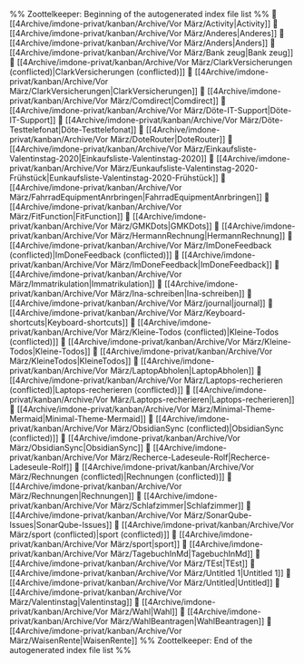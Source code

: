 %% Zoottelkeeper: Beginning of the autogenerated index file list  %%
📄 [[4Archive/imdone-privat/kanban/Archive/Vor März/Activity|Activity]]
📄 [[4Archive/imdone-privat/kanban/Archive/Vor März/Anderes|Anderes]]
📄 [[4Archive/imdone-privat/kanban/Archive/Vor März/Anders|Anders]]
📄 [[4Archive/imdone-privat/kanban/Archive/Vor März/Bank zeug|Bank zeug]]
📄 [[4Archive/imdone-privat/kanban/Archive/Vor März/ClarkVersicherungen (conflicted)|ClarkVersicherungen (conflicted)]]
📄 [[4Archive/imdone-privat/kanban/Archive/Vor März/ClarkVersicherungen|ClarkVersicherungen]]
📄 [[4Archive/imdone-privat/kanban/Archive/Vor März/Comdirect|Comdirect]]
📄 [[4Archive/imdone-privat/kanban/Archive/Vor März/Döte-IT-Support|Döte-IT-Support]]
📄 [[4Archive/imdone-privat/kanban/Archive/Vor März/Döte-Testtelefonat|Döte-Testtelefonat]]
📄 [[4Archive/imdone-privat/kanban/Archive/Vor März/DoteRouter|DoteRouter]]
📄 [[4Archive/imdone-privat/kanban/Archive/Vor März/Einkaufsliste-Valentinstag-2020|Einkaufsliste-Valentinstag-2020]]
📄 [[4Archive/imdone-privat/kanban/Archive/Vor März/Eunkaufsliste-Valentinstag-2020-Frühstück|Eunkaufsliste-Valentinstag-2020-Frühstück]]
📄 [[4Archive/imdone-privat/kanban/Archive/Vor März/FahrradEquipmentAnrbringen|FahrradEquipmentAnrbringen]]
📄 [[4Archive/imdone-privat/kanban/Archive/Vor März/FitFunction|FitFunction]]
📄 [[4Archive/imdone-privat/kanban/Archive/Vor März/GMKDots|GMKDots]]
📄 [[4Archive/imdone-privat/kanban/Archive/Vor März/HermannRechnung|HermannRechnung]]
📄 [[4Archive/imdone-privat/kanban/Archive/Vor März/ImDoneFeedback (conflicted)|ImDoneFeedback (conflicted)]]
📄 [[4Archive/imdone-privat/kanban/Archive/Vor März/ImDoneFeedback|ImDoneFeedback]]
📄 [[4Archive/imdone-privat/kanban/Archive/Vor März/Immatrikulation|Immatrikulation]]
📄 [[4Archive/imdone-privat/kanban/Archive/Vor März/Ina-schreiben|Ina-schreiben]]
📄 [[4Archive/imdone-privat/kanban/Archive/Vor März/journal|journal]]
📄 [[4Archive/imdone-privat/kanban/Archive/Vor März/Keyboard-shortcuts|Keyboard-shortcuts]]
📄 [[4Archive/imdone-privat/kanban/Archive/Vor März/Kleine-Todos (conflicted)|Kleine-Todos (conflicted)]]
📄 [[4Archive/imdone-privat/kanban/Archive/Vor März/Kleine-Todos|Kleine-Todos]]
📄 [[4Archive/imdone-privat/kanban/Archive/Vor März/KleineTodos|KleineTodos]]
📄 [[4Archive/imdone-privat/kanban/Archive/Vor März/LaptopAbholen|LaptopAbholen]]
📄 [[4Archive/imdone-privat/kanban/Archive/Vor März/Laptops-recherieren (conflicted)|Laptops-recherieren (conflicted)]]
📄 [[4Archive/imdone-privat/kanban/Archive/Vor März/Laptops-recherieren|Laptops-recherieren]]
📄 [[4Archive/imdone-privat/kanban/Archive/Vor März/Minimal-Theme-Mermaid|Minimal-Theme-Mermaid]]
📄 [[4Archive/imdone-privat/kanban/Archive/Vor März/ObsidianSync (conflicted)|ObsidianSync (conflicted)]]
📄 [[4Archive/imdone-privat/kanban/Archive/Vor März/ObsidianSync|ObsidianSync]]
📄 [[4Archive/imdone-privat/kanban/Archive/Vor März/Recherce-Ladeseule-Rolf|Recherce-Ladeseule-Rolf]]
📄 [[4Archive/imdone-privat/kanban/Archive/Vor März/Rechnungen (conflicted)|Rechnungen (conflicted)]]
📄 [[4Archive/imdone-privat/kanban/Archive/Vor März/Rechnungen|Rechnungen]]
📄 [[4Archive/imdone-privat/kanban/Archive/Vor März/Schlafzimmer|Schlafzimmer]]
📄 [[4Archive/imdone-privat/kanban/Archive/Vor März/SonarQube-Issues|SonarQube-Issues]]
📄 [[4Archive/imdone-privat/kanban/Archive/Vor März/sport (conflicted)|sport (conflicted)]]
📄 [[4Archive/imdone-privat/kanban/Archive/Vor März/sport|sport]]
📄 [[4Archive/imdone-privat/kanban/Archive/Vor März/TagebuchInMd|TagebuchInMd]]
📄 [[4Archive/imdone-privat/kanban/Archive/Vor März/TEst|TEst]]
📄 [[4Archive/imdone-privat/kanban/Archive/Vor März/Untitled 1|Untitled 1]]
📄 [[4Archive/imdone-privat/kanban/Archive/Vor März/Untitled|Untitled]]
📄 [[4Archive/imdone-privat/kanban/Archive/Vor März/Valentinstag|Valentinstag]]
📄 [[4Archive/imdone-privat/kanban/Archive/Vor März/Wahl|Wahl]]
📄 [[4Archive/imdone-privat/kanban/Archive/Vor März/WahlBeantragen|WahlBeantragen]]
📄 [[4Archive/imdone-privat/kanban/Archive/Vor März/WaisenRente|WaisenRente]]
%% Zoottelkeeper: End of the autogenerated index file list  %%
